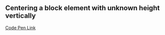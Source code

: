 ## Centering a block element with unknown height vertically

[Code Pen Link](http://codepen.io/chriscoyier/pen/lpema)
